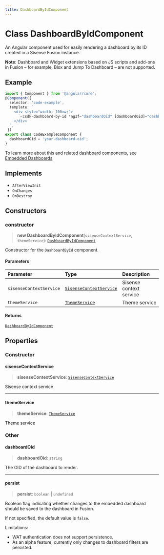 ```yaml
---
title: DashboardByIdComponent
---
```


# Class DashboardByIdComponent <Badge type="fusionEmbed" text="Fusion Embed" />

An Angular component used for easily rendering a dashboard by its ID created in a Sisense Fusion instance.

**Note:** Dashboard and Widget extensions based on JS scripts and add-ons in Fusion – for example, Blox and Jump To Dashboard – are not supported.

## Example

```ts
import { Component } from '@angular/core';
@Component({
  selector: 'code-example',
  template: `
    <div style="width: 100vw;">
      `<csdk-dashboard-by-id *ngIf="dashboardOid" [dashboardOid]="dashboardOid" />`
    </div>
  `,
 })
export class CodeExampleComponent {
  dashboardOid = 'your-dashboard-oid';
}
```

To learn more about this and related dashboard components,
see [Embedded Dashboards](/guides/sdk/guides/dashboards/index.html).

## Implements

- `AfterViewInit`
- `OnChanges`
- `OnDestroy`

## Constructors

### constructor

> **new DashboardByIdComponent**(`sisenseContextService`, `themeService`): [`DashboardByIdComponent`](class.DashboardByIdComponent.md)

Constructor for the `DashboardById` component.

#### Parameters

| Parameter | Type | Description |
| :------ | :------ | :------ |
| `sisenseContextService` | [`SisenseContextService`](../contexts/class.SisenseContextService.md) | Sisense context service |
| `themeService` | [`ThemeService`](../contexts/class.ThemeService.md) | Theme service |

#### Returns

[`DashboardByIdComponent`](class.DashboardByIdComponent.md)

## Properties

### Constructor

#### sisenseContextService

> **sisenseContextService**: [`SisenseContextService`](../contexts/class.SisenseContextService.md)

Sisense context service

***

#### themeService

> **themeService**: [`ThemeService`](../contexts/class.ThemeService.md)

Theme service

### Other

#### dashboardOid

> **dashboardOid**: `string`

The OID of the dashboard to render.

***

#### persist <Badge type="alpha" text="Alpha" />

> **persist**: `boolean` \| `undefined`

Boolean flag indicating whether changes to the embedded dashboard should be saved to the dashboard in Fusion.

If not specified, the default value is `false`.

Limitations:
- WAT authentication does not support persistence.
- As an alpha feature, currently only changes to dashboard filters are persisted.
